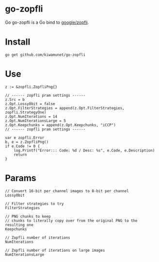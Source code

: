 # go-zopfli


Go go-zopfli is a Go bind to [google/zopfli](https://github.com/google/zopfli).


# Install

```
go get github.com/kiwamunet/go-zopfli
```

# Use

```
z := &zopfli.ZopfliPng{}

// ------ zopfli pram settings ------
z.Src = b
z.Opt.Lossy8bit = false
z.Opt.FilterStrategies = append(z.Opt.FilterStrategies, zopfli.StrategyOne)
z.Opt.NumIterations = 14
z.Opt.NumIterationsLarge = 5
z.Opt.Keepchunks = append(z.Opt.Keepchunks, "iCCP")
// ------ zopfli pram settings ------

var e zopfli.Error
b, e = z.ZopfliPng()
if e.Code != 0 {
	log.Printf("Error::: Code: %d / Desc: %s", e.Code, e.Description)
	return
}
```

# Params


```
// Convert 16-bit per channel images to 8-bit per channel
Lossy8bit

// Filter strategies to try
FilterStrategies
    
// PNG chunks to keep
// chunks to literally copy over from the original PNG to the resulting one
Keepchunks

// Zopfli number of iterations
NumIterations

// Zopfli number of iterations on large images
NumIterationsLarge
```